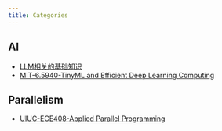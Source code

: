 ```yaml
---
title: Categories
---
```

## AI
- [LLM相关的基础知识](https://cedricyin.site/blog/llm/)
- [MIT-6.5940-TinyML and Efficient Deep Learning Computing](https://cedricyin.site/blog/mit-6.5940/)

## Parallelism
- [UIUC-ECE408-Applied Parallel Programming](https://cedricyin.site/blog/uiuc-ece408/)
